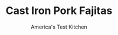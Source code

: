 ---
layout: ../../layouts/MarkdownPostLayout.astro
title: Cast Iron Pork Fajitas
author: America's Test Kitchen
pubDate: 2023-03-15
description: "The goal: a satisfying supper in just one pan."
image_url: https://res.cloudinary.com/hksqkdlah/image/upload/ar_1:1,c_fill,dpr_2.0,f_auto,fl_lossy.progressive.strip_profile,g_faces:auto,q_auto:low,w_344/SFS_CastIronPorkFajitas-64_awe6cm
tags: ["Main Courses","Southwest (Tex-Mex)","Pork","Weeknight","Cast-Iron Skillet"]
calories: 3249
protein: 34
carbohydrates: 57
fats: 
fiber: 4
ingredients: ["2 1/2 teaspoons, kosher salt, divided","1 1/2 teaspoons, pepper, divided","1 teaspoon, ground cumin","1 teaspoon, chili powder","1 teaspoon, granulated garlic","1 teaspoon, dried oregano","1/8 teaspoon, ground allspice","2 (12- to 16-ounce), pork tenderloins, trimmed","3 tablespoons, vegetable oil, divided","2 yellow, red, orange, or, green bell peppers, stemmed, seeded, and cut into 1⁄4-inch-wide strips","1 , onion, halved and sliced 1⁄4 inch thick","2 , garlic cloves, minced","1/4 cup, chopped fresh cilantro","1 tablespoon, lime juice","12 (6-inch), flour tortillas, warmed"]
serves: 6
time: "55 minutes"
instructions: ["Combine 2 teaspoons salt, 1 teaspoon pepper, cumin, chili powder, granulated garlic, oregano, and allspice in bowl.","Cut tenderloins in half crosswise. Working with 1 piece at a time, cover pork with plastic wrap and, using meat pounder, pound to even ¾-inch thickness. Pat pork dry with paper towels and sprinkle with spice mixture.","Heat 12-inch cast-iron skillet over medium heat for 3 minutes. Add 2 tablespoons oil to skillet and swirl to coat. Place pork in skillet and cook until meat is well browned on both sides and registers 135 to 140 degrees, 5 to 7 minutes per side. Transfer to carving board, tent with aluminum foil, and let rest while preparing pepper mixture.","Add remaining 1 tablespoon oil and bell peppers to now-empty skillet and cook for 3 minutes. Stir in onion, remaining ½ teaspoon salt, and remaining ½ teaspoon pepper and cook until vegetables are just softened, 3 to 5 minutes. Stir in garlic and cook until fragrant, about 30 seconds. Off heat, stir in cilantro and lime juice.","Slice pork thin crosswise. Stir any accumulated pork juices from carving board into vegetables. Push vegetables to 1 side of skillet and place pork on empty side. Serve pork and vegetables with tortillas."]
nutrition: ["777 mg Potassium","535 mg Phosphorus","203 mg Calcium","5 mg Iron","65 mg Magnesium","807 mg Sodium","3 mg Zinc","19 g Fat","12 mg Niacin (B3)","10 g Monounsaturated","4 g Polyunsaturated","1 mg Thiamin (B1)","26 mg Vitamin C","81 mg Cholesterol","3 g Saturated","4 g Fiber","98 µg Folic acid","37 µg Folate (food)","7 g Sugars","9 µg Vitamin K","186 g Water","57 g Carbs","202 µg Folate equivalent (total)","34 g Protein","2 mg Vitamin E","1 mg Vitamin B6","14 µg Vitamin A","541 kcal Energy","3249 calories"]
notes: "Serve the fajitas with pico de gallo, avocado or guacamole, sour cream, your favorite hot sauce, and lime wedges. A nonstick skillet can also be used here; in step 3, add 2 tablespoons of oil to the skillet, swirl to coat, and heat until the oil is just smoking."
---
